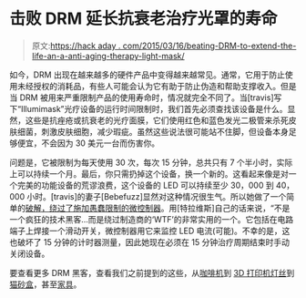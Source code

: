 # 击败 DRM 延长抗衰老治疗光罩的寿命

> 原文:[https://hack aday . com/2015/03/16/beating-DRM-to-extend-the-life-an-a-anti-aging-therapy-light-mask/](https://hackaday.com/2015/03/16/beating-drm-to-extend-the-life-of-an-anti-ageing-therapy-light-mask/)

如今，DRM 出现在越来越多的硬件产品中变得越来越常见。通常，它用于防止使用未经授权的消耗品，有些人可能会认为它有助于防止伪造和帮助支撑收入。但是当 DRM 被用来严重限制产品的使用寿命时，情况就完全不同了。当[travis]写下“Illumimask”光疗设备的运行时间限制时，我们首先必须查找该设备是什么。显然，这些是抗痤疮或抗衰老的光疗面膜，它们使用红色和蓝色发光二极管来杀死皮肤细菌，刺激皮肤细胞，减少瑕疵。虽然这些说法很可能站不住脚，但设备本身足够便宜，不会因为 30 美元一台而伤害你。

问题是，它被限制为每天使用 30 次，每次 15 分钟，总共只有 7 个半小时，实际上可以持续一个月。最后，你只需扔掉这个设备，换一个新的。这看起来像是对一个完美的功能设备的荒谬浪费，这个设备的 LED 可以持续至少 30，000 到 40，000 小时。[travis]的妻子[Bebefuzz]显然对这种情况很生气。所以她做了一个简单的[破解，绕过了施加愚蠢限制的微控制器](https://www.lollipuff.com/blog/329/diy-how-to-reuse-reset-illumask-light-therapy-mask)。用[特拉维斯]自己的话来说，“不是一个疯狂的技术黑客…而是绕过制造商的‘WTF’的非常实用的一个。它包括在电路端子上焊接一个滑动开关，微控制器用它来监控 LED 电流(可能)。不幸的是，这也破坏了 15 分钟的计时器测量，因此她现在必须在 15 分钟治疗周期结束时手动关闭设备。

要查看更多 DRM 黑客，查看我们之前提到的这些，从[咖啡机](http://hackaday.com/2014/12/16/drm_protection_removed_for_coffee/)到 [3D 打印机灯丝](http://hackaday.com/2014/04/10/resetting-drm-on-3d-printer-filament/)到[猫砂盒](http://hackaday.com/2015/01/19/cracking-litter-box-drm/)，甚至[家具](http://hackaday.com/2013/03/04/drm-chair-only-works-8-times/)。